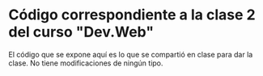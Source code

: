 # Código correspondiente a la clase 2 del curso "Dev.Web"

El código que se expone aquí es lo que se compartió en clase para dar la clase. No tiene modificaciones de ningún tipo.
